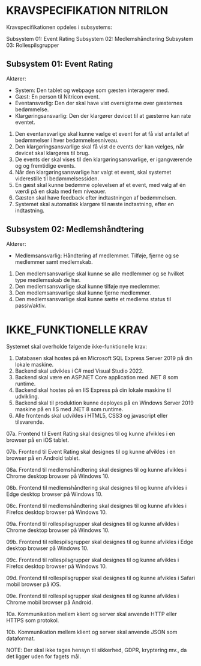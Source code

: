 # KRAVSPECIFIKATION NITRILON
Kravspecifikationen opdeles i subsystems:

Subsystem 01: Event Rating
Subsystem 02: Medlemshåndtering
Subsystem 03: Rollespilsgrupper

## Subsystem 01: Event Rating
Aktører:
* System: Den tablet og webpage som gæsten interagerer med. 
* Gæst: En person til Nitricon event.
* Eventansvarlig: Den der skal have vist oversigterne over gæsternes bedømmelse.
* Klargøringsansvarlig: Den der klargører devicet til at gæsterne kan rate eventet.

01. Den eventansvarlige skal kunne vælge et event for at få vist antallet af bedømmelser i hver bedømmelsesniveau.
02. Den klargøringsansvarlige skal få vist de events der kan vælges, når devicet skal klargøres til brug.
03. De events der skal vises til den klargøringsansvarlige, er igangværende og og fremtidige events.
04. Når den klargøringsansvarlige har valgt et event, skal systemet viderestille til bedømmelsessiden.
05. En gæst skal kunne bedømme oplevelsen af et event, med valg af én værdi på en skala med fem niveauer.
06. Gæsten skal have feedback efter indtastningen af bedømmelsen.
07. Systemet skal automatisk klargøre til næste indtastning, efter en indtastning.

## Subsystem 02: Medlemshåndtering
Aktører:
* Medlemsansvarlig: Håndtering af medlemmer. Tilføje, fjerne og se medlemmer samt medlemskab.

01. Den medlemsansvarlige skal kunne se alle medlemmer og se hvilket type medlemsskab de har.
02. Den medlemsansvarlige skal kunne tilføje nye medlemmer.
03. Den medlemsansvarlige skal kunne fjerne medlemmer.
04. Den medlemsansvarlige skal kunne sætte et medlems status til passiv/aktiv. 

# IKKE_FUNKTIONELLE KRAV
Systemet skal overholde følgende ikke-funktionelle krav:
01. Databasen skal hostes på en Microsoft SQL Express Server 2019 på din lokale maskine.
02. Backend skal udvikles i C# med Visual Studio 2022.
03. Backend skal være en ASP.NET Core application med .NET 8 som runtime.
04. Backend skal hostes på en IIS Express på din lokale maskine til udvikling.
05. Backend skal til produktion kunne deployes på en Windows Server 2019 maskine på en IIS med .NET 8 som runtime.
06. Alle frontends skal udvikles i HTML5, CSS3 og javascript eller tilsvarende.

07a. Frontend til Event Rating skal designes til og kunne afvikles i en browser på en iOS tablet.

07b. Frontend til Event Rating skal designes til og kunne afvikles i en browser på en Android tablet.

08a. Frontend til medlemshåndtering skal designes til og kunne afvikles i Chrome desktop browser på Windows 10.

08b. Frontend til medlemshåndtering skal designes til og kunne afvikles i Edge desktop browser på Windows 10.

08c. Frontend til medlemshåndtering skal designes til og kunne afvikles i Firefox desktop browser på Windows 10.

09a. Frontend til rollespilsgrupper skal designes til og kunne afvikles i Chrome desktop browser på Windows 10.

09b. Frontend til rollespilsgrupper skal designes til og kunne afvikles i Edge desktop browser på Windows 10.

09c. Frontend til rollespilsgrupper skal designes til og kunne afvikles i Firefox desktop browser på Windows 10.

09d. Frontend til rollespilsgrupper skal designes til og kunne afvikles i Safari mobil browser på iOS.

09e. Frontend til rollespilsgrupper skal designes til og kunne afvikles i Chrome mobil browser på Android.

10a. Kommunikation mellem klient og server skal anvende HTTP eller HTTPS som protokol.

10b. Kommunikation mellem klient og server skal anvende JSON som dataformat.

NOTE: Der skal ikke tages hensyn til sikkerhed, GDPR, kryptering mv., da det ligger uden for fagets mål.